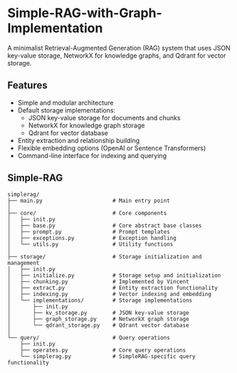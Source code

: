# Simple-RAG-with-Graph-Implementation
A minimalist Retrieval-Augmented Generation (RAG) system that uses JSON key-value storage, NetworkX for knowledge graphs, and Qdrant for vector storage.

## Features

- Simple and modular architecture
- Default storage implementations:
  - JSON key-value storage for documents and chunks
  - NetworkX for knowledge graph storage
  - Qdrant for vector database
- Entity extraction and relationship building
- Flexible embedding options (OpenAI or Sentence Transformers)
- Command-line interface for indexing and querying

## Simple-RAG
```
simplerag/
├── main.py                      # Main entry point
│
├── core/                        # Core components
│   ├── init.py
│   ├── base.py                  # Core abstract base classes
│   ├── prompt.py                # Prompt templates
│   ├── exceptions.py            # Exception handling
│   └── utils.py                 # Utility functions
│
├── storage/                     # Storage initialization and management
│   ├── init.py
│   ├── initialize.py            # Storage setup and initialization
│   ├── chunking.py              # Implemented by Vincent
│   ├── extract.py               # Entity extraction functionality
│   ├── indexing.py              # Vector indexing and embedding
│   └── implementations/         # Storage implementations
│       ├── init.py
│       ├── kv_storage.py        # JSON key-value storage
│       ├── graph_storage.py     # NetworkX graph storage
│       └── qdrant_storage.py    # Qdrant vector database
│
└── query/                       # Query operations
    ├── init.py
    ├── operates.py              # Core query operations
    └── simplerag.py             # SimpleRAG-specific query functionality
```
